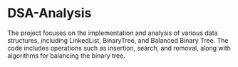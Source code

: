 # DSA-Analysis
The project focuses on the implementation and analysis of various data structures, including LinkedList, BinaryTree, and Balanced Binary Tree. The code includes operations such as insertion, search, and removal, along with algorithms for balancing the binary tree.
